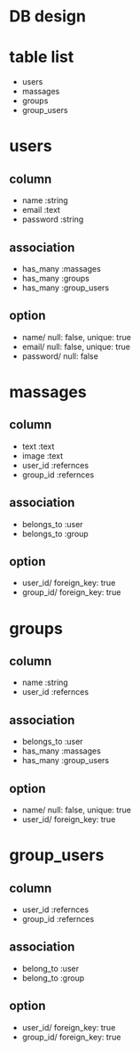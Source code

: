 DB design
====

# table list
* users
* massages
* groups
* group_users

# users
## column
* name :string
* email :text
* password :string
## association
* has_many :massages
* has_many :groups
* has_many :group_users
## option
* name/ null: false, unique: true
* email/ null: false, unique: true
* password/ null: false

# massages
## column
* text :text
* image :text
* user_id :refernces
* group_id :refernces
## association
* belongs_to :user
* belongs_to :group
## option
* user_id/ foreign_key: true
* group_id/ foreign_key: true

# groups
## column
* name :string
* user_id :refernces
## association
* belongs_to :user
* has_many :massages
* has_many :group_users
## option
* name/ null: false, unique: true
* user_id/ foreign_key: true

# group_users
## column
* user_id :refernces
* group_id :refernces
## association
* belong_to :user
* belong_to :group
## option
* user_id/ foreign_key: true
* group_id/ foreign_key: true
